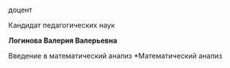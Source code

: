 доцент

Кандидат педагогических наук

**Логинова Валерия Валерьевна**

Введение в математический анализ
	*Математический анализ